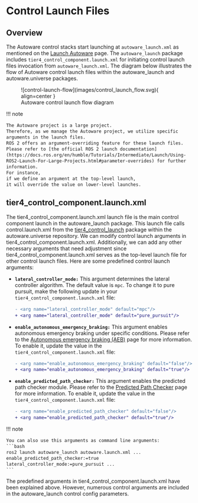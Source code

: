 # Control Launch Files

## Overview

The Autoware control stacks start
launching at `autoware_launch.xml` as mentioned on the [Launch Autoware](../index.md) page.
The `autoware_launch` package includes `tier4_control_component.launch.xml`
for initiating control launch files invocation from `autoware_launch.xml`.
The diagram below illustrates the flow of Autoware control launch files within the autoware_launch and autoware.universe packages.

<figure markdown>
  ![control-launch-flow](images/control_launch_flow.svg){ align=center }
  <figcaption>
    Autoware control launch flow diagram
  </figcaption>
</figure>

!!! note

    The Autoware project is a large project.
    Therefore, as we manage the Autoware project, we utilize specific
    arguments in the launch files.
    ROS 2 offers an argument-overriding feature for these launch files.
    Please refer to [the official ROS 2 launch documentation](https://docs.ros.org/en/humble/Tutorials/Intermediate/Launch/Using-ROS2-Launch-For-Large-Projects.html#parameter-overrides) for further information.
    For instance,
    if we define an argument at the top-level launch,
    it will override the value on lower-level launches.

## tier4_control_component.launch.xml

The tier4_control_component.launch.xml launch file is the main control component launch in the autoware_launch package.
This launch file calls control.launch.xml from the [tier4_control_launch](https://github.com/autowarefoundation/autoware.universe/tree/main/launch/tier4_control_launch) package
within the autoware.universe repository.
We can modify control launch arguments in tier4_control_component.launch.xml.
Additionally,
we can add any other necessary arguments
that need adjustment since tier4_control_component.launch.xml serves as the top-level launch file for other control launch files.
Here are some predefined control launch arguments:

- **`lateral_controller_mode:`** This argument determines
  the lateral controller algorithm.
  The default value is `mpc`.
  To change it to pure pursuit,
  make the following update in your `tier4_control_component.launch.xml` file:

  ```diff
  - <arg name="lateral_controller_mode" default="mpc"/>
  + <arg name="lateral_controller_mode" default="pure_pursuit"/>
  ```

- **`enable_autonomous_emergency_braking:`** This argument enables autonomous emergency
  braking under specific conditions.
  Please refer to the [Autonomous emergency braking (AEB)](https://autowarefoundation.github.io/autoware_universe/main/control/autonomous_emergency_braking/) page for
  more information.
  To enable it, update the value in the `tier4_control_component.launch.xml` file:

  ```diff
  - <arg name="enable_autonomous_emergency_braking" default="false"/>
  + <arg name="enable_autonomous_emergency_braking" default="true"/>
  ```

- **`enable_predicted_path_checker:`** This argument enables the predicted path checker module.
  Please refer to the [Predicted Path Checker](https://autowarefoundation.github.io/autoware_universe/main/control/predicted_path_checker/) page for
  more information.
  To enable it, update the value in the `tier4_control_component.launch.xml` file:

  ```diff
  - <arg name="enable_predicted_path_checker" default="false"/>
  + <arg name="enable_predicted_path_checker" default="true"/>
  ```

!!! note

    You can also use this arguments as command line arguments:
    ```bash
    ros2 launch autoware_launch autoware.launch.xml ... enable_predicted_path_checker:=true lateral_controller_mode:=pure_pursuit ...
    ```

The predefined arguments in tier4_control_component.launch.xml have been explained above.
However, numerous control arguments are included in the autoware_launch control config parameters.
